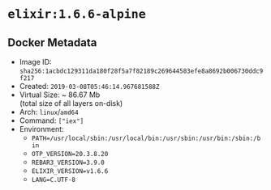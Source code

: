 # `elixir:1.6.6-alpine`

## Docker Metadata

- Image ID: `sha256:1acbdc129311da180f28f5a7f82189c269644583efe8a8692b006730ddc9f217`
- Created: `2019-03-08T05:46:14.967681588Z`
- Virtual Size: ~ 86.67 Mb  
  (total size of all layers on-disk)
- Arch: `linux`/`amd64`
- Command: `["iex"]`
- Environment:
  - `PATH=/usr/local/sbin:/usr/local/bin:/usr/sbin:/usr/bin:/sbin:/bin`
  - `OTP_VERSION=20.3.8.20`
  - `REBAR3_VERSION=3.9.0`
  - `ELIXIR_VERSION=v1.6.6`
  - `LANG=C.UTF-8`
